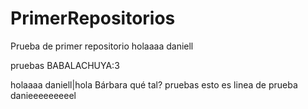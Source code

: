 # PrimerRepositorios
Prueba de primer repositorio
holaaaa daniell

pruebas BABALACHUYA:3

holaaaa daniell|hola Bárbara qué tal?
pruebas
esto es linea de prueba danieeeeeeeeel

